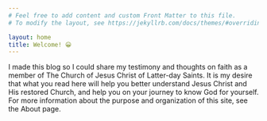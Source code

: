 ```yaml
---
# Feel free to add content and custom Front Matter to this file.
# To modify the layout, see https://jekyllrb.com/docs/themes/#overriding-theme-defaults

layout: home
title: Welcome! 😀
---
```


I made this blog so I could share my testimony and thoughts on faith as a member of The Church of Jesus Christ of Latter-day Saints. It is my desire that what you read here will help you better understand Jesus Christ and His restored Church, and help you on your journey to know God for yourself. For more information about the purpose and organization of this site, see the About page.
